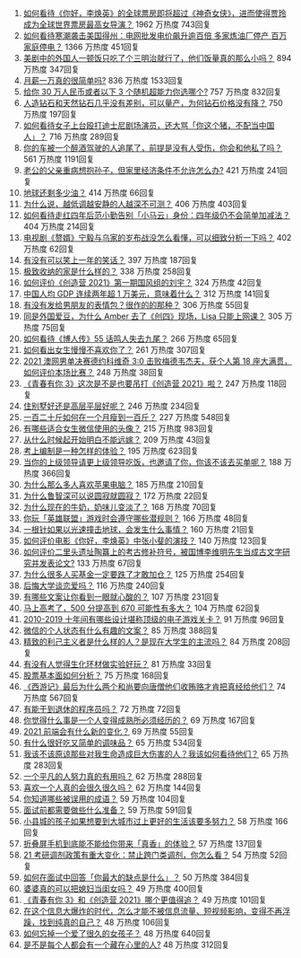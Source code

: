 1. [如何看待《你好，李焕英》的全球票房即将超过《神奇女侠》，进而使得贾玲成为全球世界票房最高女导演？](https://www.zhihu.com/question/444875318) 1962 万热度 743回复
1. [如何看待寒潮袭击美国得州：电网批发电价飙升逾百倍 多家炼油厂停产 百万家庭停电？](https://www.zhihu.com/question/444866490) 1366 万热度 451回复
1. [美剧中的外国人一顿饭只吃了个三明治就行了，他们饭量真的那么小吗？](https://www.zhihu.com/question/27162329) 894 万热度 347回复
1. [月薪一万真的很简单吗?](https://www.zhihu.com/question/438452552) 836 万热度 1533回复
1. [给你 30 万人民币或者以下 3 个随机超能力你选哪个?](https://www.zhihu.com/question/445094663) 757 万热度 832回复
1. [人造钻石和天然钻石几乎没有差别，可以量产，为何钻石价格没有降？](https://www.zhihu.com/question/429418221) 750 万热度 197回复
1. [如何看待女子上台殴打迪士尼剧场演员，还大骂「你这个猪，不配当中国人」？](https://www.zhihu.com/question/445582442) 716 万热度 289回复
1. [你的车被一个醉酒驾驶的人追尾了，前提是没有人受伤，你会和他私了吗？](https://www.zhihu.com/question/318040670) 561 万热度 1191回复
1. [老公的父亲重病想抱孙子，但家里经济条件不允许怎么办?](https://www.zhihu.com/question/445388727) 421 万热度 241回复
1. [地球还剩多少油？](https://www.zhihu.com/question/439341330) 414 万热度 66回复
1. [为什么说，越低调越安静的人越深不可测？](https://www.zhihu.com/question/344227616) 406 万热度 403回复
1. [如何看待走红四年后范小勤告别「小马云」身份：四年级仍不会简单加减法？](https://www.zhihu.com/question/445376514) 404 万热度 214回复
1. [电视剧《赘婿》宁毅与乌家的岁布战没怎么看懂，可以细致分析一下吗？](https://www.zhihu.com/question/444757339) 402 万热度 62回复
1. [有没有可以笑上一年的笑话？](https://www.zhihu.com/question/437311484) 397 万热度 187回复
1. [极致收纳的家是什么样的？](https://www.zhihu.com/question/331434969) 338 万热度 258回复
1. [如何评价《创造营 2021》第一期国风组的刘宇？](https://www.zhihu.com/question/445438706) 324 万热度 42回复
1. [中国人均 GDP 连续两年超 1 万美元，意味着什么？](https://www.zhihu.com/question/445350752) 312 万热度 141回复
1. [有没有发给男朋友的表情包？很作的的那种？](https://www.zhihu.com/question/403930549) 306 万热度 55回复
1. [同是外国爱豆，为什么 Amber 去了《创四》现场，Lisa 只能上网课？](https://www.zhihu.com/question/444598356) 305 万热度 75回复
1. [如何看待《博人传》55 话鸣人失去九尾？](https://www.zhihu.com/question/445233652) 266 万热度 65回复
1. [如何看出女生慢慢不喜欢你了？](https://www.zhihu.com/question/431864798) 261 万热度 307回复
1. [2021 澳网男单决赛德约科维奇 3:0 击败梅德韦杰夫，获个人第 18 座大满贯，如何评价本场比赛？](https://www.zhihu.com/question/445602960) 248 万热度 38回复
1. [《青春有你 3》这次是不是也要吊打《创造营 2021》啦？](https://www.zhihu.com/question/445097943) 247 万热度 118回复
1. [住别墅好还是高层平层好呢？](https://www.zhihu.com/question/436871543) 246 万热度 234回复
1. [一百二十斤如何在一个月瘦到一百斤？](https://www.zhihu.com/question/412419045) 227 万热度 548回复
1. [有哪些适合女生微信使用的头像？](https://www.zhihu.com/question/310852153) 215 万热度 983回复
1. [从什么时候起开始明白不能远嫁？](https://www.zhihu.com/question/445225135) 209 万热度 43回复
1. [考上编制是一种怎样的体验？](https://www.zhihu.com/question/64229374) 195 万热度 623回复
1. [当你的上级领导请更上级领导吃饭，也邀请了你，你该不该去买单呢？](https://www.zhihu.com/question/440020824) 188 万热度 366回复
1. [为什么那么多人喜欢苹果电脑？](https://www.zhihu.com/question/444684731) 185 万热度 210回复
1. [为什么鲁智深可以说圆寂就圆寂？](https://www.zhihu.com/question/46998574) 172 万热度 22回复
1. [为什么现在的牛奶，奶味儿变淡了？](https://www.zhihu.com/question/444542708) 168 万热度 70回复
1. [你玩「英雄联盟」游戏时会遵守哪些潜规则？](https://www.zhihu.com/question/444096854) 166 万热度 48回复
1. [一根针如果以光速撞击地球，会发生什么事情？](https://www.zhihu.com/question/445280012) 160 万热度 21回复
1. [如何评价电影《你好，李焕英》中张小斐的演技？](https://www.zhihu.com/question/444445938) 140 万热度 123回复
1. [如何评价二里头遗址陶簋上的考古修补符号，被国博李维明先生当成古文字研究并发表论文?](https://www.zhihu.com/question/445149358) 133 万热度 67回复
1. [为什么很多人买基金一定要跌了才敢加仓？](https://www.zhihu.com/question/440460820) 125 万热度 254回复
1. [后悔大学谈恋爱吗？](https://www.zhihu.com/question/441071204) 116 万热度 240回复
1. [有哪些文案让你看到一眼就心酸的？](https://www.zhihu.com/question/437834213) 107 万热度 231回复
1. [马上高考了，500 分提高到 670 可能性有多大？](https://www.zhihu.com/question/445324494) 104 万热度 62回复
1. [2010-2019 十年间有哪些设计堪称顶级的电子游戏关卡？](https://www.zhihu.com/question/404998582) 91 万热度 96回复
1. [微信的个人状态有什么有趣的文案？](https://www.zhihu.com/question/440514246) 85 万热度 388回复
1. [精致的利己主义者是什么样的人？是现在大学生的主流吗？](https://www.zhihu.com/question/29700399) 84 万热度 208回复
1. [有没有人觉得生化环材做实验好玩？](https://www.zhihu.com/question/445024740) 81 万热度 33回复
1. [股票基本面如何分析？](https://www.zhihu.com/question/23192771) 75 万热度 168回复
1. [《西游记》最后为什么两个和尚要向唐僧他们收贿赂才肯把真经给他们？](https://www.zhihu.com/question/24693019) 74 万热度 567回复
1. [有能干到退休的程序员吗？](https://www.zhihu.com/question/435666995) 72 万热度 72回复
1. [你觉得什么事是一个人变得成熟所必须经历的？](https://www.zhihu.com/question/443437487) 69 万热度 167回复
1. [2021 前端会有什么新的变化？](https://www.zhihu.com/question/428128531) 69 万热度 55回复
1. [有什么很好吃又简单的调味品？](https://www.zhihu.com/question/348134065) 65 万热度 534回复
1. [我该不该原谅那些对我生命造成巨大伤害的人？我该如何看待他们？](https://www.zhihu.com/question/443369756) 65 万热度 283回复
1. [一个平凡的人努力真的有用吗？](https://www.zhihu.com/question/444217418) 62 万热度 288回复
1. [喜欢一个人真的会很久很久吗？](https://www.zhihu.com/question/444931523) 62 万热度 144回复
1. [你知道哪些被误用的成语？](https://www.zhihu.com/question/27590458) 59 万热度 104回复
1. [面试前都需要做些什么准备？](https://www.zhihu.com/question/25039418) 59 万热度 591回复
1. [小县城的孩子如果想要到大城市过上更好的生活该要多努力？](https://www.zhihu.com/question/64127574) 58 万热度 166回复
1. [折叠屏手机到底能不能给你带来「真香」的体验？](https://www.zhihu.com/question/445220917) 57 万热度 137回复
1. [21 考研调剂政策有重大变化：禁止跨门类调剂，你怎么看？](https://www.zhihu.com/question/438836613) 54 万热度 52回复
1. [如何在面试中回答「你最大的缺点是什么」？](https://www.zhihu.com/question/20887129) 50 万热度 384回复
1. [婆婆真的可以把媳妇当闺女吗？](https://www.zhihu.com/question/439292169) 49 万热度 400回复
1. [《青春有你 3》和《创造营 2021》哪个更值得追？](https://www.zhihu.com/question/444989211) 49 万热度 101回复
1. [在这个信息大爆炸的时代，怎么才能不被信息流量、短视频影响，变得不再浮躁，找到纯真的自己？](https://www.zhihu.com/question/439599016) 48 万热度 106回复
1. [如何忘掉一个爱了很久的女孩子？](https://www.zhihu.com/question/441164928) 48 万热度 640回复
1. [是不是每个人都会有一个藏在心里的人?](https://www.zhihu.com/question/444600132) 48 万热度 312回复